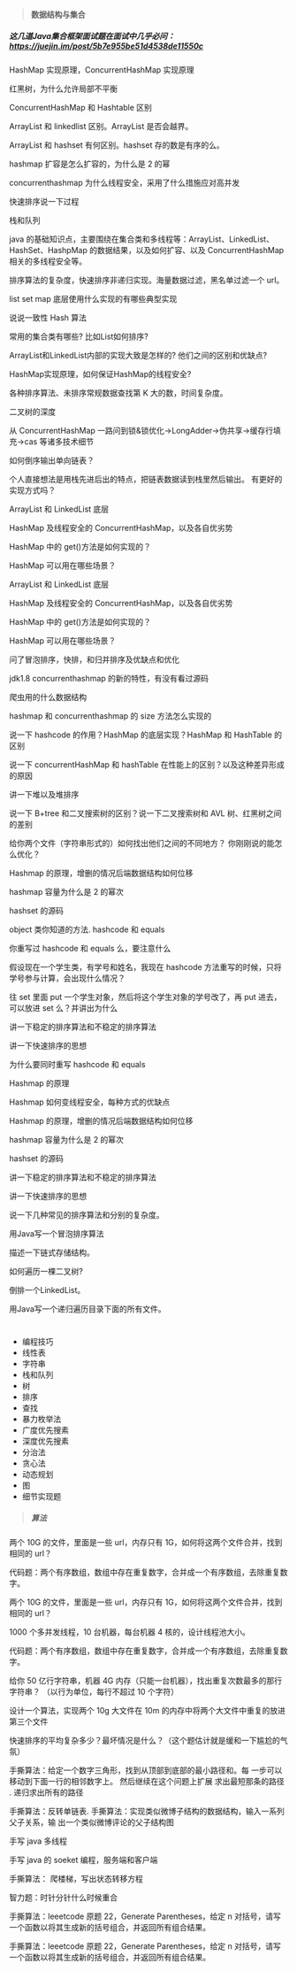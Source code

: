 > #### 数据结构与集合

##### 这几道Java集合框架面试题在面试中几乎必问：https://juejin.im/post/5b7e955be51d4538de11550c

HashMap 实现原理，ConcurrentHashMap 实现原理 

红黑树，为什么允许局部不平衡 

ConcurrentHashMap 和 Hashtable 区别 

ArrayList 和 linkedlist 区别。ArrayList 是否会越界。 

ArrayList 和 hashset 有何区别。hashset 存的数是有序的么。 

hashmap 扩容是怎么扩容的，为什么是 2 的幂 

concurrenthashmap 为什么线程安全，采用了什么措施应对高并发 

快速排序说一下过程 

栈和队列 

java 的基础知识点，主要围绕在集合类和多线程等：ArrayList、LinkedList、HashSet、HashpMap 的数据结果，以及如何扩容、以及 ConcurrentHashMap 相关的多线程安全等。 

排序算法的复杂度，快速排序非递归实现。海量数据过滤，黑名单过滤一个 url。 

list set map 底层使用什么实现的有哪些典型实现 

说说一致性 Hash 算法 

常用的集合类有哪些? 比如List如何排序?

ArrayList和LinkedList内部的实现大致是怎样的? 他们之间的区别和优缺点?

HashMap实现原理，如何保证HashMap的线程安全?

各种排序算法、未排序常规数据查找第 K 大的数，时间复杂度。 

二叉树的深度

从 ConcurrentHashMap 一路问到锁&锁优化->LongAdder->伪共享->缓存行填充->cas 等诸多技术细节

如何倒序输出单向链表？ 

个人直接想法是用栈先进后出的特点，把链表数据读到栈里然后输出。 有更好的实现方式吗？ 

ArrayList 和 LinkedList 底层 

HashMap 及线程安全的 ConcurrentHashMap，以及各自优劣势 

HashMap 中的 get()方法是如何实现的？ 

HashMap 可以用在哪些场景？ 

ArrayList 和 LinkedList 底层 

HashMap 及线程安全的 ConcurrentHashMap，以及各自优劣势 

HashMap 中的 get()方法是如何实现的？ 

HashMap 可以用在哪些场景？ 

问了冒泡排序，快排，和归并排序及优缺点和优化 

jdk1.8 concurrenthashmap 的新的特性，有没有看过源码 

爬虫用的什么数据结构 

hashmap 和 concurrenthashmap 的 size 方法怎么实现的 

说一下 hashcode 的作用？HashMap 的底层实现？HashMap 和 HashTable 的区别

说一下 concurrentHashMap 和 hashTable 在性能上的区别？以及这种差异形成的原因 

讲一下堆以及堆排序 

说一下 B+tree 和二叉搜索树的区别？说一下二叉搜索树和 AVL 树、红黑树之间的差别 

给你两个文件（字符串形式的）如何找出他们之间的不同地方？ 你刚刚说的能怎么优化？ 

Hashmap 的原理，增删的情况后端数据结构如何位移 

hashmap 容量为什么是 2 的幂次 

hashset 的源码 

object 类你知道的方法. hashcode 和 equals 

你重写过 hashcode 和 equals 么，要注意什么 

假设现在一个学生类，有学号和姓名，我现在 hashcode 方法重写的时候，只将学号参与计算，会出现什么情况？ 

往 set 里面 put 一个学生对象，然后将这个学生对象的学号改了，再 put 进去，可以放进 set 么？并讲出为什么 

讲一下稳定的排序算法和不稳定的排序算法 

讲一下快速排序的思想 

为什么要同时重写 hashcode 和 equals 

Hashmap 的原理 

Hashmap 如何变线程安全，每种方式的优缺点 

Hashmap 的原理，增删的情况后端数据结构如何位移 

hashmap 容量为什么是 2 的幂次 

hashset 的源码 

讲一下稳定的排序算法和不稳定的排序算法 

讲一下快速排序的思想 

说一下几种常见的排序算法和分别的复杂度。

用Java写一个冒泡排序算法

描述一下链式存储结构。

如何遍历一棵二叉树?

倒排一个LinkedList。

用Java写一个递归遍历目录下面的所有文件。

#

- 编程技巧
- 线性表
- 字符串
- 栈和队列
- 树
- 排序
- 查找
- 暴力枚举法
- 广度优先搜素
- 深度优先搜素
- 分治法
- 贪心法
- 动态规划
- 图
- 细节实现题

> ##### 算法

两个 10G 的文件，里面是一些 url，内存只有 1G，如何将这两个文件合并，找到相同的 url？ 

代码题：两个有序数组，数组中存在重复数字，合并成一个有序数组，去除重复数字。 

两个 10G 的文件，里面是一些 url，内存只有 1G，如何将这两个文件合并，找到相同的 url？ 

1000 个多并发线程，10 台机器，每台机器 4 核的，设计线程池大小。

代码题：两个有序数组，数组中存在重复数字，合并成一个有序数组，去除重复数字。 

给你 50 亿行字符串，机器 4G 内存（只能一台机器），找出重复次数最多的那行字符串？ （以行为单位，每行不超过 10 个字符） 

设计一个算法，实现两个 10g 大文件在 10m 的内存中将两个大文件中重复的放进第三个文件

快速排序的平均复杂多少？最坏情况是什么？（这个题估计就是缓和一下尴尬的气氛） 

手撕算法：给定一个数字三角形，找到从顶部到底部的最小路径和。每 一步可以移动到下面一行的相邻数字上。 然后继续在这个问题上扩展  求出最短那条的路径 . 递归求出所有的路径 

手撕算法：反转单链表. 手撕算法：实现类似微博子结构的数据结构，输入一系列父子关系，输 出一个类似微博评论的父子结构图 

手写 java 多线程 

手写 java 的 soeket 编程，服务端和客户端 

手撕算法： 爬楼梯，写出状态转移方程 

智力题：时针分针什么时候重合 

手撕算法：leeetcode 原题 22，Generate Parentheses，给定 n 对括号，请写一个函数以将其生成新的括号组合，并返回所有组合结果。 

手撕算法：leeetcode 原题 22，Generate Parentheses，给定 n 对括号，请写一个函数以将其生成新的括号组合，并返回所有组合结果。 